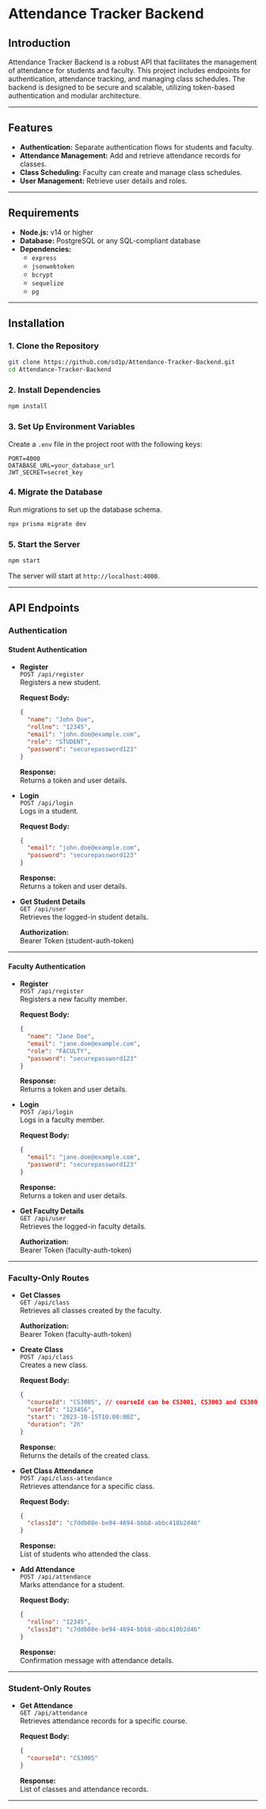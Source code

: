 # Attendance Tracker Backend

## Introduction  

Attendance Tracker Backend is a robust API that facilitates the management of attendance for students and faculty. This project includes endpoints for authentication, attendance tracking, and managing class schedules. The backend is designed to be secure and scalable, utilizing token-based authentication and modular architecture.

---

## Features  

- **Authentication:** Separate authentication flows for students and faculty.  
- **Attendance Management:** Add and retrieve attendance records for classes.  
- **Class Scheduling:** Faculty can create and manage class schedules.  
- **User Management:** Retrieve user details and roles.  

---

## Requirements  

- **Node.js:** v14 or higher  
- **Database:** PostgreSQL or any SQL-compliant database  
- **Dependencies:**  
  - `express`
  - `jsonwebtoken`
  - `bcrypt`
  - `sequelize`
  - `pg`

---

## Installation  

### 1. Clone the Repository  

```bash
git clone https://github.com/sd1p/Attendance-Tracker-Backend.git
cd Attendance-Tracker-Backend
```

### 2. Install Dependencies  

```bash
npm install
```

### 3. Set Up Environment Variables  

Create a `.env` file in the project root with the following keys:  

```env
PORT=4000
DATABASE_URL=your_database_url
JWT_SECRET=secret_key
```

### 4. Migrate the Database  

Run migrations to set up the database schema.  

```bash
npx prisma migrate dev
```

### 5. Start the Server  

```bash
npm start
```

The server will start at `http://localhost:4000`.

---

## API Endpoints  

### Authentication  

#### Student Authentication  

- **Register**  
  `POST /api/register`  
  Registers a new student.  

  **Request Body:**  

  ```json
  {
    "name": "John Doe",
    "rollno": "12345",
    "email": "john.doe@example.com",
    "role": "STUDENT",
    "password": "securepassword123"
  }
  ```  

  **Response:**  
  Returns a token and user details.

- **Login**  
  `POST /api/login`  
  Logs in a student.  

  **Request Body:**  

  ```json
  {
    "email": "john.doe@example.com",
    "password": "securepassword123"
  }
  ```  

  **Response:**  
  Returns a token and user details.

- **Get Student Details**  
  `GET /api/user`  
  Retrieves the logged-in student details.  

  **Authorization:**  
  Bearer Token (student-auth-token)

---

#### Faculty Authentication  

- **Register**  
  `POST /api/register`  
  Registers a new faculty member.  

  **Request Body:**  

  ```json
  {
    "name": "Jane Doe",
    "email": "jane.doe@example.com",
    "role": "FACULTY",
    "password": "securepassword123"
  }
  ```  

  **Response:**  
  Returns a token and user details.

- **Login**  
  `POST /api/login`  
  Logs in a faculty member.  

  **Request Body:**  

  ```json
  {
    "email": "jane.doe@example.com",
    "password": "securepassword123"
  }
  ```  

  **Response:**  
  Returns a token and user details.

- **Get Faculty Details**  
  `GET /api/user`  
  Retrieves the logged-in faculty details.  

  **Authorization:**  
  Bearer Token (faculty-auth-token)

---

### Faculty-Only Routes  

- **Get Classes**  
  `GET /api/class`  
  Retrieves all classes created by the faculty.  

  **Authorization:**  
  Bearer Token (faculty-auth-token)

- **Create Class**  
  `POST /api/class`  
  Creates a new class.  

  **Request Body:**  

  ```json
  {
    "courseId": "CS3005", // courseId can be CS3001, CS3003 and CS3005.
    "userId": "123456",
    "start": "2023-10-15T10:00:00Z",
    "duration": "2h"
  }
  ```  

  **Response:**  
  Returns the details of the created class.

- **Get Class Attendance**  
  `POST /api/class-attendance`  
  Retrieves attendance for a specific class.  

  **Request Body:**  

  ```json
  {
    "classId": "c7ddb08e-be94-4694-bbb8-abbc418b2d46"
  }
  ```  

  **Response:**  
  List of students who attended the class.

- **Add Attendance**  
  `POST /api/attendance`  
  Marks attendance for a student.  

  **Request Body:**  

  ```json
  {
    "rollno": "12345",
    "classId": "c7ddb08e-be94-4694-bbb8-abbc418b2d46"
  }
  ```  

  **Response:**  
  Confirmation message with attendance details.

---

### Student-Only Routes  

- **Get Attendance**  
  `GET /api/attendance`  
  Retrieves attendance records for a specific course.  

  **Request Body:**  

  ```json
  {
    "courseId": "CS3005"
  }
  ```  

  **Response:**  
  List of classes and attendance records.

---
